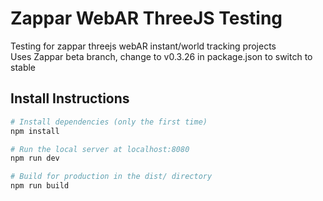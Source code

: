 # Zappar WebAR ThreeJS Testing

Testing for zappar threejs webAR instant/world tracking projects
<br>
Uses Zappar beta branch, change to v0.3.26 in package.json to switch to stable

## Install Instructions

``` bash
# Install dependencies (only the first time)
npm install

# Run the local server at localhost:8080
npm run dev

# Build for production in the dist/ directory
npm run build
```
